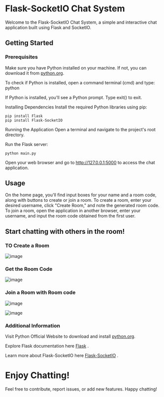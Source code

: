 # Flask-SocketIO Chat System

Welcome to the Flask-SocketIO Chat System, a simple and interactive chat application built using Flask and SocketIO.

## Getting Started

### Prerequisites

Make sure you have Python installed on your machine. If not, you can download it from [python.org](https://www.python.org/).

To check if Python is installed, open a command terminal (cmd) and type: python


If Python is installed, you'll see a Python prompt. Type exit() to exit.

Installing Dependencies
Install the required Python libraries using pip:
```
pip install Flask
pip install Flask-SocketIO
```
Running the Application
Open a terminal and navigate to the project's root directory.

Run the Flask server:

```
python main.py
```

Open your web browser and go to http://127.0.0.1:5000 to access the chat application.
## Usage
On the home page, you'll find input boxes for your name and a room code, along with buttons to create or join a room.
To create a room, enter your desired username, click "Create Room," and note the generated room code.
To join a room, open the application in another browser, enter your username, and input the room code obtained from the first user.
## Start chatting with others in the room!

### TO Create a Room
![image](https://github.com/mukit-hasan/Flask-chat-app/assets/49628663/4112a808-d8f5-4f35-b45a-56fbeee5a5dc)


### Get the Room Code

![image](https://github.com/mukit-hasan/Flask-chat-app/assets/49628663/d9646c53-f1d5-4cfc-a470-d29d601db63e)

### Join a Room with Room code

![image](https://github.com/mukit-hasan/Flask-chat-app/assets/49628663/68869ef5-0296-4629-92f0-5263001ae3c8)


![image](https://github.com/mukit-hasan/Flask-chat-app/assets/49628663/94101522-1258-40d5-9b00-936fca52bfc4)


### Additional Information

Visit Python Official Website to download and install [python.org](https://www.python.org/).

Explore Flask documentation here [Flask](https://flask.palletsprojects.com/en/3.0.x/) .

Learn more about Flask-SocketIO here [Flask-SocketIO](https://flask-socketio.readthedocs.io/en/latest/) .

# Enjoy Chatting!
Feel free to contribute, report issues, or add new features. Happy chatting!
